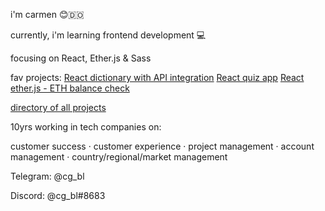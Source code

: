 
i'm carmen 😊🇩🇴

currently, i'm learning frontend development 💻

focusing on React, Ether.js & Sass

fav projects:
[React dictionary with API integration](https://github.com/cgbl-90/dictionary-project)
[React quiz app](https://github.com/cgbl-90/react-quiz-app)
[React ether.js - ETH balance check](https://github.com/cgbl-90/ether-react-balance)

[directory of all projects](https://github.com/cgbl-90/cgbl-90/blob/main/project-directory.md)

10yrs working in tech companies on: 

customer success · customer experience · project management · account management · country/regional/market management

Telegram: @cg_bl

Discord: @cg_bl#8683
